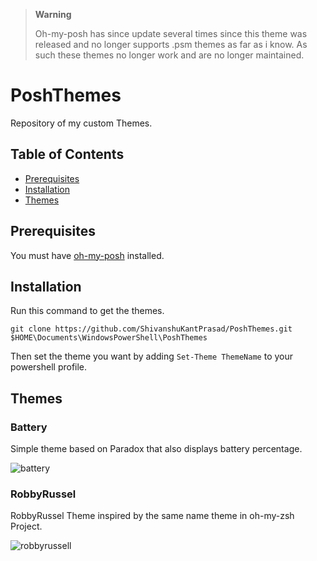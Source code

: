 > **Warning**
> 
> Oh-my-posh has since update several times since this theme was released and no longer supports .psm themes as far as i know.
> As such these themes no longer work and are no longer maintained.

# PoshThemes

Repository of my custom Themes.

## Table of Contents

- [Prerequisites](#prerequisites)
- [Installation](#installation)
- [Themes](#themes)

## Prerequisites

You must have [oh-my-posh][oh-my-posh] installed.

## Installation

Run this command to get the themes.

```
git clone https://github.com/ShivanshuKantPrasad/PoshThemes.git $HOME\Documents\WindowsPowerShell\PoshThemes
```

Then set the theme you want by adding `Set-Theme ThemeName` to your
powershell profile.

## Themes

### Battery

Simple theme based on Paradox that also displays battery percentage.

![battery](https://user-images.githubusercontent.com/17960975/46963509-78e0d200-d0c3-11e8-8fdb-894fe50cb626.png)

### RobbyRussel

RobbyRussel Theme inspired by the same name theme in oh-my-zsh Project.

![robbyrussell](https://user-images.githubusercontent.com/17960975/46959609-11725480-d0ba-11e8-959c-70214f02483d.png)

[oh-my-posh]: https://github.com/JanDeDobbeleer/oh-my-posh
